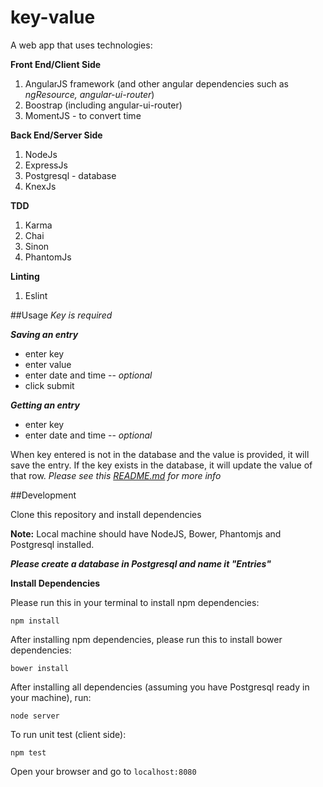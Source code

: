 # key-value

A web app that uses technologies:

**Front End/Client Side**

1. AngularJS framework (and other angular dependencies such as *ngResource, angular-ui-router*)
2. Boostrap (including angular-ui-router)
3. MomentJS - to convert time

**Back End/Server Side**

1. NodeJs
2. ExpressJs
3. Postgresql - database
4. KnexJs

**TDD**

1. Karma
2. Chai
3. Sinon
4. PhantomJs

**Linting**

1. Eslint

##Usage
*Key is required*

***Saving an entry***
* enter key
* enter value
* enter date and time -- *optional*
* click submit

***Getting an entry***
* enter key
* enter date and time -- *optional*

When key entered is not in the database and the value is provided, it will save the entry. If the key exists in the database, it will update the value of that row.
*Please see this [README.md](https://github.com/maodes/key-value/blob/master/services/handlers/README.md) for more info*


##Development

Clone this repository and install dependencies

**Note:** Local machine should have NodeJS, Bower, Phantomjs and Postgresql installed.

***Please create a database in Postgresql and name it "Entries"***

**Install Dependencies**

Please run this in your terminal to install npm dependencies:

```
npm install
```

After installing npm dependencies, please run this to install bower dependencies:

```
bower install
```

After installing all dependencies (assuming you have Postgresql ready in your machine), run:

```
node server
```

To run unit test (client side):
```
npm test
```

Open your browser and go to ```localhost:8080```
